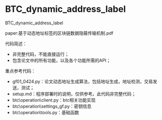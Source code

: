 # BTC_dynamic_address_label
BTC_dynamic_address_label

paper:基于动态地址标签的区块链数据隐蔽传输机制.pdf

代码简述：
- 非完整代码，不能直接运行；
- 包含论文中的所有功能，以及各个功能所需的API；

重点参考代码：
- gf01_0424.py：论文动态地址生成算法，包括地址生成，地址检测，交易发送，测试；
- setup.md：程序部署时的说明，仅供参考。此代码非完整代码；
- btc\operation\client.py：btc相关功能实现
- btc\operation\settings_gf.py：密钥信息
- btc\operation\tools.py：基础函数
